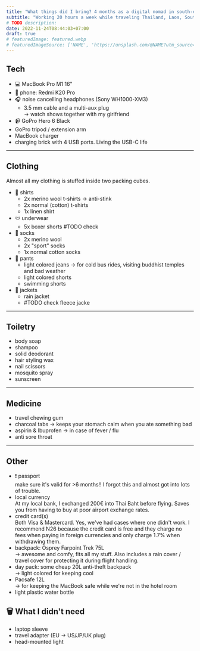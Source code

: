 ```yaml
---
title: "What things did I bring? 4 months as a digital nomad in south-east Asia"
subtitle: "Working 20 hours a week while traveling Thailand, Laos, South Korea, Japan."
# TODO description: 
date: 2022-11-24T08:44:03+07:00
draft: true
# featuredImage: featured.webp
# featuredImageSource: ['NAME', 'https://unsplash.com/@NAME?utm_source=unsplash&utm_medium=referral&utm_content=creditCopyText']
---
```


## Tech
- 💻 MacBook Pro M1 16"
- 📱 phone: Redmi K20 Pro
- 🎧 noise cancelling headphones (Sony WH1000-XM3)
  - 3.5 mm cable and a multi-aux plug \
    &rarr; watch shows together with my girlfriend
- 📹 GoPro Hero 6 Black
- GoPro tripod / extension arm
- MacBook charger
- charging brick with 4 USB ports. Living the USB-C life

---
## Clothing
Almost all my clothing is stuffed inside two packing cubes.

- 👕 shirts
  - 2x merino wool t-shirts &rarr; anti-stink
  - 2x normal (cotton) t-shirts
  - 1x linen shirt
- 🩲 underwear
  - 5x boxer shorts #TODO check
- 🧦 socks
  - 2x merino wool
  - 2x "sport" socks
  - 1x normal cotton socks
- 👖 pants
  - light colored jeans &rarr; for cold bus rides, visiting buddhist temples and bad weather
  - light colored shorts
  - swimming shorts
- 🧥 jackets
  - rain jacket
  - #TODO check fleece jacke

---
## Toiletry
- body soap
- shampoo
- solid deodorant
- hair styling wax
- nail scissors
- mosquito spray
- sunscreen

---
## Medicine
- travel chewing gum
- charcoal tabs &rarr; keeps your stomach calm when you ate something bad
- aspirin & Ibuprofen &rarr; in case of fever / flu
- anti sore throat

---
## Other
- ❗️ passport \
  make sure it's valid for >6 months!! I forgot this and almost got into lots of trouble.
- local currency \
  At my local bank, I exchanged 200€ into Thai Baht before flying. Saves you from having to buy at poor airport exchange rates.
- credit card(s) \
  Both Visa & Mastercard. Yes, we've had cases where one didn't work. I recommend N26 because the credit card is free and they charge no fees when paying in foreign currencies and only charge 1.7% when withdrawing them.
- backpack: Osprey Farpoint Trek 75L \
  &rarr; awesome and comfy, fits all my stuff. Also includes a rain cover / travel cover for protecting it during flight handling.
- day pack: some cheap 20L anti-theft backpack \
  &rarr; light colored for keeping cool
- Pacsafe 12L \
  &rarr; for keeping the MacBook safe while we're not in the hotel room
- light plastic water bottle

## 🗑️ What I didn't need
- laptop sleeve
- travel adapter (EU &rarr; US/JP/UK plug) 
- head-mounted light
